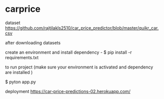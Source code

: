 # carprice
dataset
  https://github.com/rajtilakls2510/car_price_predictor/blob/master/quikr_car.csv
  
  


after downloading datasets

create an environment and install dependency - $ pip install -r requirements.txt

to run project (make sure your environment is activated and dependency are installed )

$ pyton app.py

deployment 
https://car-price-predictions-02.herokuapp.com/
